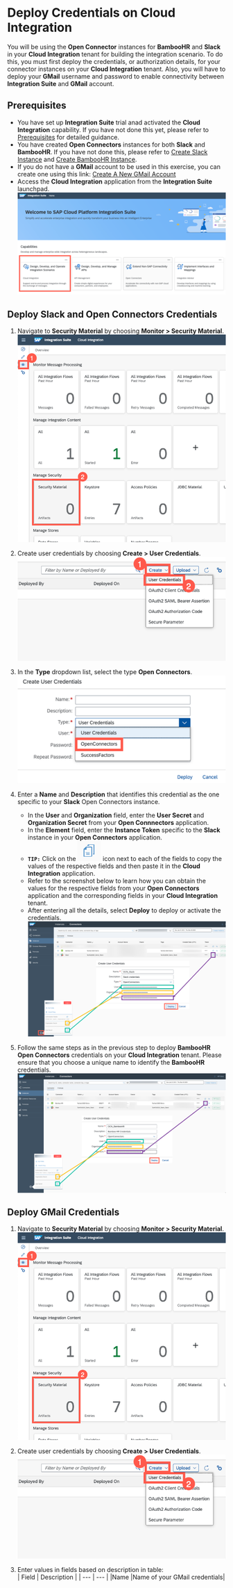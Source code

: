 # Deploy Credentials on Cloud Integration

You will be using the **Open Connector** instances for **BambooHR** and **Slack** in your **Cloud Integration** tenant for building the integration scenario. To do this, you must first deploy the credentials, or authorization details, for your connector instances on your **Cloud Integration** tenant. Also, you will have to deploy your **GMail** username and password to enable connectivity between **Integration Suite** and **GMail** account. 

## Prerequisites 

- You have set up **Integration Suite** trial anad activated the **Cloud Integration** capability. If you have not done this yet, please refer to [Prerequisites](/exercises/Prerequisites/Prerequisites_for_DEV165.md) for detailed guidance.
- You have created **Open Connectors** instances for both **Slack** and **BambooHR**. If you have not done this, please refer to [Create Slack Instance](/exercises/exercise1/Ex-1.1.1.Create_Slack_Instance.md) and [Create BambooHR Instance](/exercises/exercise1/Ex-1.1.2.Create_BambooHR_Instance.md).
- If you do not have a **GMail** account to be used in this exercise, you can create one using this link: [Create A New GMail Account](https://accounts.google.com/signup/v2/webcreateaccount?hl=en&flowName=GlifWebSignIn&flowEntry=SignUp)
- Access the **Cloud Integration** application from the **Integration Suite** launchpad. 
  ![Launch Clooud Integration](/exercises/Images/Launchpad/launchpad-select-cpi.png)

## Deploy Slack and Open Connectors Credentials

1. Navigate to **Security Material** by choosing **Monitor > Security Material**.
![Access Security Material](/exercises/Images/Deploy_Credentials_CPI/access-security-material.png)

2. Create user credentials by choosing **Create > User Credentials**.
![Create user credentials](/exercises/Images/Deploy_Credentials_CPI/create-user-credentials.png)

3. In the **Type** dropdown list, select the type **Open Connectors**.
![Select Type Open Connectors](/exercises/Images/Deploy_Credentials_CPI/select-type-open-connectors.png)

4. Enter a **Name** and **Description** that identifies this credential as the one specific to your **Slack** Open Connectors instance. 
   - In the **User** and **Organization** field, enter the **User Secret** and **Organization Secret** from your **Open Connnectors** application. 
   - In the **Element** field, enter the **Instance Token** specific to the **Slack** instance in your **Open Connectors** application. 
   - **`TIP:`** Click on the ![Copy](/exercises/Images/Deploy_Credentials_CPI/copy-icon.png) icon next to each of the fields to copy the values of the respective fields and then paste it in the **Cloud Integration** application.
   - Refer to the screenshot below to learn how you can obtain the values for the respective fields from your **Open Connectors** application and the corresponding fields in your **Cloud Integration** tenant. 
   - After entering all the details, select **Deploy** to deploy or activate the credentials. 
![Create Slack Credentials](/exercises/Images/Deploy_Credentials_CPI/create-deploy-slack-credentials.png)

5. Follow the same steps as in the previous step to deploy **BambooHR Open Connectors** credentials on your **Cloud Integration** tenant. Please ensure that you choose a unique name to identify the **BambooHR** credentials. 
![Create BambooHR Credentials](/exercises/Images/Deploy_Credentials_CPI/create-deploy-bambooHR-credentials.png)

## Deploy GMail Credentials

1. Navigate to **Security Material** by choosing **Monitor > Security Material**.
![Access Security Material](/exercises/Images/Deploy_Credentials_CPI/access-security-material.png)

2. Create user credentials by choosing **Create > User Credentials**.
![Create user credentials](/exercises/Images/Deploy_Credentials_CPI/create-user-credentials.png)

3. Enter values in fields based on description in table:</br>
| Field | Description |
| --- | --- |
|Name   |Name of your GMail credentials|

